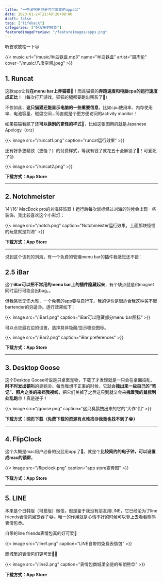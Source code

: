 ```yaml
---
title: "一些没啥用但是可可爱爱的apps😍"
date: 2023-01-24T21:40:20+08:00
draft: false
tags: ["lifehack"]
categories: ["好没用的技能"]
featuredImagePreview: "/featureImages/apps.png"
---
```


听首歌放松一下😌

{{< music url="/music/半岛铁盒.mp3" name="半岛铁盒" artist="周杰伦" cover="/music/八度空间.jpeg" >}}

## 1. Runcat

这款app让我**在menu bar上养猫猫**🥹！而且猫猫的**奔跑速度和电脑cpu的运行速度成正比**！（每次打开游戏，猫猫的腿都要跑出残影了🥺）

不仅如此，**这只猫猫还能显示电脑的一些重要信息**，比如cpu使用率、内存使用率、电池容量、磁盘空间...简直就是个更方便访问的activity monitor！

如果猫猫看腻了还**可以换别的更怪的样式**🤪，比如这张图用的就是Japanese Apology（orz）

{{< image src="/runcat1.png" caption="runcat运行效果" >}}

还有好多更精致（更怪？）的付费样式，等我有钱了就花五十全解锁了🤩！可爱死了😍

{{< image src="/runcat2.png" >}}

**下载方式：App Store**

---

## 2. Notchmeister

14'/16' MacBook pro的刘海装饰器！运行后每次鼠标经过刘海的时候会出现一些装饰，我比较喜欢这个小彩灯：

{{< image src="/notch.png" caption="Notchmeister运行效果，上面那块怪怪的玩意就是刘海" >}}

**下载方式：App Store**

---

说到这个该死的刘海，有一个免费的管理menu bar的插件我感觉还不错：

## 2.5 iBar

这个**iBar可以把不常用的menu bar上的插件隐藏起来**，有个缺点就是和magnet同时运行可能会出bug。。

但我感觉无伤大雅，一个免费的app要啥自行车。我的评价是很适合我这种买不起bartender的穷逼😢。运行效果如下：

{{< image src="/iBar1.png" caption="iBar可以隐藏部分menu bar图标" >}}

可以点进最右边的设置，选择具体隐藏/显示哪些图标。

{{< image src="/iBar2.png" caption="iBar preferences" >}}

**下载方式：App Store**

---

## 3. Desktop Goose

这个Desktop Goose听说是只桌面宠物，下载了才发现就是一只会在桌面捣乱、**时不时发出鹅叫**的臭鹅😠。每当我想干正事的时候，它就会**拽出来一些自己的“笔记”、照片之类的来挡我视线**，把它们关掉了之后这只鹅就又会来**拽着我的鼠标到处乱跑**😠！真是逆子！

{{< image src="/goose.png" caption="这只臭鹅拽出来的它的“大作”们" >}}

**下载方式：网页下载（免费下载的资源有点难找😢我竟也找不到了😭）**

---

## 4. FlipClock

这个大概是mac用户必备的没屁用app了🥱。就是个**比较简约的电子钟，可以设置成mac的锁屏**。

{{< image src="/flipclock.png" caption="app store宣传图" >}}

**下载方式：App Store**

---

## 5. LINE

本来是个日韩版（可爱版）微信，但是鉴于我没有朋友用LINE，它已经沦为了line friends表情包阅览器了😂。唯一的作用就是心情不好的时候可以登上去看看熊熊表情包😍。

自带的line friends表情包真的好可爱🥹

{{< image src="/line1.png" caption="LINE自带的免费表情包" >}}

商城里的表情包们更可爱🥹😍

{{< image src="/line2.png" caption="表情包商城里全是的布朗熊😍" >}}

**下载方式：App Store**
